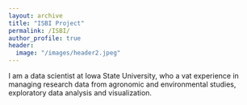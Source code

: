 ```yaml
---
layout: archive
title: "ISBI Project"
permalink: /ISBI/
author_profile: true
header:
  image: "/images/header2.jpeg"
---
```


I am a data scientist at Iowa State University, who a vat experience in managing research data from agronomic and environmental studies, exploratory data analysis and visualization.
